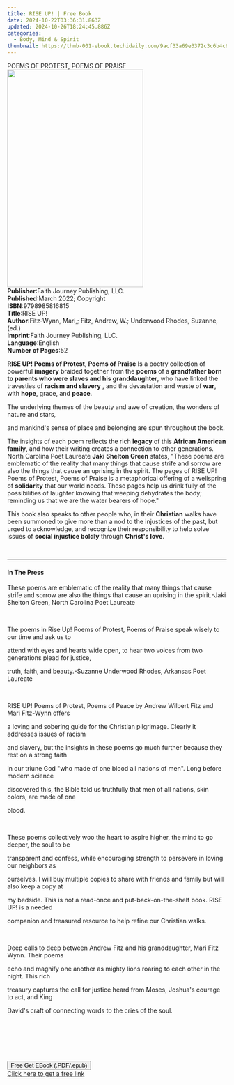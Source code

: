 ```yaml
---
title: RISE UP! | Free Book
date: 2024-10-22T03:36:31.863Z
updated: 2024-10-26T18:24:45.886Z
categories:
  - Body, Mind & Spirit
thumbnail: https://thmb-001-ebook.techidaily.com/9acf33a69e3372c3c6b4c6c1fb165d5a2c8ae4bbdbd319ac9269e1721ec15c7e.jpg
---
```

<main id="book-container">
  <div class="flex flex-col">
    <div class="book-brief flex-1 py-6 px-4 sm:p-6 md:py-10 md:px-8">
      <!-- brief-->
      <div class="book-brief-main">POEMS OF PROTEST, POEMS OF PRAISE</div>
    </div>
    <div
      class="book-meta-info flex-1 grid gap-4 col-start-1 col-end-3 row-start-1 sm:mb-6 sm:grid-cols-4 lg:gap-6 lg:col-start-2 lg:row-end-6 lg:row-span-6 lg:mb-0"
    >
      <div
        class="book-meta-info-left place-content-center mt-4 p-4 text-sm leading-6 col-start-2 col-span-2 dark:text-slate-400"
      >
        <img
          class="w-full h-500 object-cover rounded-lg sm:h-255 sm:col-span-2 lg:col-span-full"
          src="https://img-001-ebook.techidaily.com/b3f506e4a74c96bf65877bb16aebec1b54e4e063ab6148ff9671494d9019ebd2.jpg"
          alt=""
          width="312"
          height="500"
        />
      </div>
      <div
        class="book-meta-info-right mt-2 col-start-1 row-start-2 col-span-3 self-center"
      >
        <!-- meta data  -->
        <div class="flex flex-col px-4 md:px-8">
          <div class="flex-1">
            <strong>Publisher</strong>:<span class="px-2"
              >Faith Journey Publishing, LLC.</span
            >
          </div>
          <div class="flex-1">
            <strong>Published</strong>:<span class="px-2"
              >March 2022; Copyright</span
            >
          </div>
          <div class="flex-1">
            <strong>ISBN</strong>:<span class="px-2">9798985816815</span>
          </div>
          <div class="flex-1">
            <strong>Title</strong>:<span class="px-2">RISE UP!</span>
          </div>
          <div class="flex-1">
            <strong>Author</strong>:<span class="px-2"
              >Fitz-Wynn, Mari,; Fitz, Andrew, W.; Underwood Rhodes, Suzanne,
              (ed.)</span
            >
          </div>
          <div class="flex-1">
            <strong>Imprint</strong>:<span class="px-2"
              >Faith Journey Publishing, LLC.</span
            >
          </div>
          <div class="flex-1">
            <strong>Language</strong>:<span class="px-2">English</span>
          </div>
          <div class="flex-1">
            <strong>Number of Pages</strong>:<span class="px-2">52</span>
          </div>
        </div>
      </div>
    </div>
    <div class="book-description flex-1 py-6 px-4 sm:p-6 md:py-10 md:px-8">
      <div class="book-description-main">
        <div accordion-content="" id="description">
          <p>
            <strong>RISE UP! Poems of Protest, Poems of Praise</strong> Is a
            poetry collection of powerful <strong>imagery</strong> braided
            together from the <strong>poems</strong> of a
            <strong
              >grandfather born to parents who were slaves and his
              granddaughter</strong
            >, who have linked the travesties of
            <strong>racism and slavery</strong> , and the devastation and waste
            of <strong>war</strong>, with <strong>hope</strong>, grace, and
            <strong>peace</strong>.&nbsp;
          </p>
          <p>
            The underlying themes of the beauty and awe of creation, the wonders
            of nature and stars,&nbsp;
          </p>
          <p>
            and mankind's sense of place and belonging are spun throughout the
            book.
          </p>
          <p>
            The insights of each poem reflects the rich
            <strong>legacy</strong> of this
            <strong>African American family</strong>, and how their writing
            creates a connection to other generations. North Carolina Poet
            Laureate <strong>Jaki Shelton Green</strong> states, "These poems
            are emblematic of the reality that many things that cause strife and
            sorrow are also the things that cause an uprising in the spirit. The
            pages of RISE UP! Poems of Protest, Poems of Praise is a
            metaphorical offering of a wellspring of
            <strong>solidarity</strong> that our world needs. These pages help
            us drink fully of the possibilities of laughter knowing that weeping
            dehydrates the body; reminding us that we are the water bearers of
            hope."
          </p>
          <p>
            This book also speaks to other people who, in their
            <strong>Christian</strong> walks have been summoned to give more
            than a nod to the injustices of the past, but urged to acknowledge,
            and recognize their responsibility to help solve issues of
            <strong>social injustice boldly</strong> through
            <strong>Christ's love</strong>.
          </p>
          <p><br /></p>
        </div>
        <div class="accordion-fader"></div>
      </div>
    </div>
    <div class="book-excerpts flex-1 py-6 px-4 sm:p-6 md:py-10 md:px-8">
      <!-- excerpts-->
      <div class="book-excerpts-main">
        <hr />
        <h4 class="placeholder placeholder-heading">
          <span>In The Press</span>
        </h4>
        <p></p>
        <p>
          These poems are emblematic of the reality that many things that cause
          strife and sorrow are also the things that cause an uprising in the
          spirit.-Jaki Shelton Green, North Carolina Poet Laureate
        </p>
        <p><br /></p>
        <p>
          The poems in Rise Up! Poems of Protest, Poems of Praise speak wisely
          to our time and ask us to
        </p>
        <p>
          attend with eyes and hearts wide open, to hear two voices from two
          generations plead for justice,
        </p>
        <p>
          truth, faith, and beauty.-Suzanne Underwood Rhodes, Arkansas Poet
          Laureate
        </p>
        <p><br /></p>
        <p>
          RISE UP! Poems of Protest, Poems of Peace by Andrew Wilbert Fitz and
          Mari Fitz-Wynn offers
        </p>
        <p>
          a loving and sobering guide for the Christian pilgrimage. Clearly it
          addresses issues of racism
        </p>
        <p>
          and slavery, but the insights in these poems go much further because
          they rest on a strong faith
        </p>
        <p>
          in our triune God "who made of one blood all nations of men". Long
          before modern science
        </p>
        <p>
          discovered this, the Bible told us truthfully that men of all nations,
          skin colors, are made of one
        </p>
        <p>blood.</p>
        <p><br /></p>
        <p>
          These poems collectively woo the heart to aspire higher, the mind to
          go deeper, the soul to be
        </p>
        <p>
          transparent and confess, while encouraging strength to persevere in
          loving our neighbors as
        </p>
        <p>
          ourselves. I will buy multiple copies to share with friends and family
          but will also keep a copy at
        </p>
        <p>
          my bedside. This is not a read-once and put-back-on-the-shelf book.
          RISE UP! is a needed
        </p>
        <p>
          companion and treasured resource to help refine our Christian walks.
        </p>
        <p><br /></p>
        <p>
          Deep calls to deep between Andrew Fitz and his granddaughter, Mari
          Fitz Wynn. Their poems
        </p>
        <p>
          echo and magnify one another as mighty lions roaring to each other in
          the night. This rich
        </p>
        <p>
          treasury captures the call for justice heard from Moses, Joshua's
          courage to act, and King
        </p>
        <p>David's craft of connecting words to the cries of the soul.</p>
        <p><br /></p>
        <p><br /></p>
        <p><br /></p>
        <p></p>
      </div>
    </div>
    <div
      class="book-about-author flex-1 py-6 px-4 sm:p-6 md:py-10 md:px-8"
    ></div>
    <div class="book-free-get flex-1 py-6 px-4 sm:p-6 md:py-10 md:px-8">
      <button
        id="btn-free-get"
        class="bg-blue-500 hover:bg-blue-700 text-white font-bold py-2 px-4 rounded"
      >
        Free Get EBook (.PDF/.epub)
      </button>
      <div id="countdown-display" class="px-2 text-lg mt-2"></div>
      <a
        id="free-link"
        class="hidden bg-blue-500 hover:bg-blue-700 text-white font-bold py-2 px-4 rounded"
        href="https://www.ebooks.com/en-us/book/210526652/rise-up/fitz-wynn-mari/"
        target="_blank"
        >Click here to get a free link</a
      >
    </div>
    <script>
      let countdownTime = 0;
      let countdownInterval = null;
      document
        .getElementById('btn-free-get')
        .addEventListener('click', startCountdown);
      function startCountdown() {
        countdownTime = new Date().getTime() + 60000 * 3;
        countdownInterval = setInterval(updateCountdown, 1000);
        document.getElementById('btn-free-get').disabled = true;
        document
          .getElementById('btn-free-get')
          .classList.add('bg-gray-500', 'cursor-not-allowed');
      }
      function updateCountdown() {
        let currentTime = new Date().getTime();
        let timeLeft = countdownTime - currentTime;
        let secondsLeft = Math.floor(timeLeft / 1000);
        document.getElementById('countdown-display').innerHTML =
          `Remaining time: ${secondsLeft} seconds.`;
        if (secondsLeft <= 0) {
          clearInterval(countdownInterval);
          document.getElementById('btn-free-get').classList.add('hidden');
          document.getElementById('free-link').classList.remove('hidden');
          document.getElementById('countdown-display').innerHTML = '';
        }
      }
    </script>
  </div>
</main>

<ins class="adsbygoogle"
      style="display:block"
      data-ad-client="ca-pub-7571918770474297"
      data-ad-slot="8358498916"
      data-ad-format="auto"
      data-full-width-responsive="true"></ins>
    